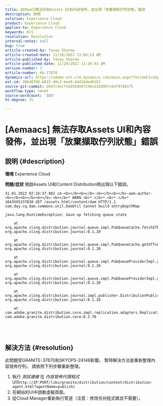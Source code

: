 ```yaml
---
title: AEMaaCS無法存取Assets UI和內容發佈，並出現「放棄擷取佇列狀態」錯誤
description: 說明
solution: Experience Cloud
product: Experience Cloud
applies-to: Experience Cloud
keywords: KCS
resolution: Resolution
internal-notes: null
bug: true
article-created-by: Tanay Sharma .
article-created-date: 11/28/2022 11:06:53 AM
article-published-by: Tanay Sharma .
article-published-date: 11/28/2022 11:26:43 AM
version-number: 3
article-number: KA-17878
dynamics-url: https://adobe-ent.crm.dynamics.com/main.aspx?forceUCI=1&pagetype=entityrecord&etn=knowledgearticle&id=a3a974bf-0c6f-ed11-9562-6045bd006239
exl-id: 38b46f96-6815-40c3-bee0-44416de401b7
source-git-commit: d947c4ecf41854d56f248cb32d9b7c64797d81f5
workflow-type: tm+mt
source-wordcount: '103'
ht-degree: 3%

---
```


# [Aemaacs] 無法存取Assets UI和內容發佈，並出現「放棄擷取佇列狀態」錯誤

## 說明 {#description}

<b>環境</b>
Experience Cloud


<b>問題/症狀</b>
開啟Assets UI和Content Distribution時出現以下錯誤。




```
31.01.2022 02:16:37.882 cm-<b></b><b></b>-<b></b><b></b>-aem-author-<b></b><b></b><b></b>-<b></b>* WARN <b>*.</b>*.<b>*.</b>* 1643595337830 GET /assets.html/content/dam HTTP/1.1 com.day.cq.dam.commons.util.DamUtil Cannot build entryDepthMap

java.lang.RuntimeException: Gave up fetching queue state

    at org.apache.sling.distribution.journal.queue.impl.PubQueueCache.fetchIfNeeded(PubQueueCache.java:155) org.apache.sling.distribution.journal:0.1.20

    at org.apache.sling.distribution.journal.queue.impl.PubQueueCache.getOffsetQueue(PubQueueCache.java:117) org.apache.sling.distribution.journal:0.1.20

    at org.apache.sling.distribution.journal.queue.impl.PubQueueProviderImpl.getOffsetQueue(PubQueueProviderImpl.java:198) org.apache.sling.distribution.journal:0.1.20

    at org.apache.sling.distribution.journal.queue.impl.PubQueueProviderImpl.getQueue(PubQueueProviderImpl.java:173) org.apache.sling.distribution.journal:0.1.20

    at org.apache.sling.distribution.journal.impl.publisher.DistributionPublisher.getQueue(DistributionPublisher.java:226) org.apache.sling.distribution.journal:0.1.20

    at com.adobe.granite.distribution.core.impl.replication.adapters.ReplicationAgent.getQueue(ReplicationAgent.java:179) com.adobe.granite.distribution.core:0.2.70
```



<br> <br>



## 解決方法 {#resolution}


此問題受GRANITE-37870和SKYOPS-24148影響。 暫時解決方法是重新整理內容發佈佇列。 請依照下列步驟重新整理。

1. 執行 *測試連線* 在 *內容發佈代理程式* UI(`http://IP:PORT/libs/granite/distribution/content/distribution-agent.html?agentName=publish)`
2. 在網站的UI中啟動虛擬頁面。
3. 從Cloud Manager重新執行管道（注意：修改任何程式碼並不需要）。
